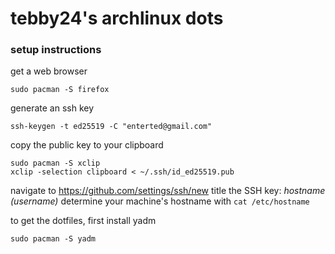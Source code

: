 # tebby24's archlinux dots

### setup instructions

get a web browser
```shell
sudo pacman -S firefox
```

generate an ssh key
```shell
ssh-keygen -t ed25519 -C "enterted@gmail.com"
```

copy the public key to your clipboard
```shell
sudo pacman -S xclip
xclip -selection clipboard < ~/.ssh/id_ed25519.pub
```
navigate to https://github.com/settings/ssh/new
title the SSH key: _hostname (username)_
determine your machine's hostname with `cat /etc/hostname`

to get the dotfiles, first install yadm
```shell
sudo pacman -S yadm
```

